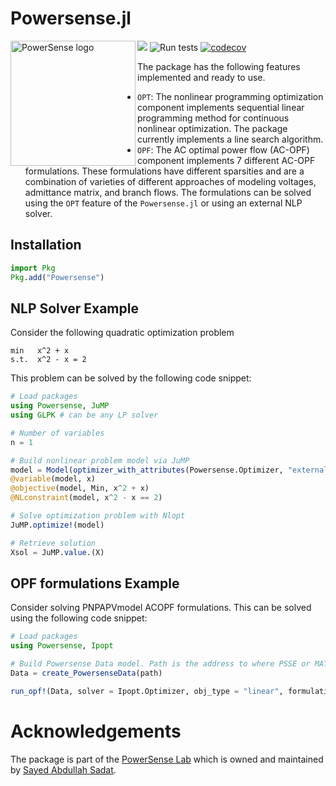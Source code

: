# Powersense.jl

<img src="https://powersense.github.io//assets/Powersense_logo.png" align="left" width="200" alt="PowerSense logo">

<a href="https://www.powersense.io/)"><img src="https://img.shields.io/badge/powered%20by-PowerSENSE-blue"/></a>
![Run tests](https://github.com/PowerSense/Powersense.jl/workflows/Run%20tests/badge.svg?branch=master)
[![codecov](https://codecov.io/gh/PowerSense/Powersense.jl/branch/master/graph/badge.svg?token=SUH4VPE41D)](https://codecov.io/gh/PowerSense/Powersense.jl)
<!-- [![Documentation](https://github.com/PowerSense/Powersense.jl/workflows/Documentation/badge.svg)](https://www.powersense.io/) -->

The package has the following features implemented and ready to use.

- `OPT`: The nonlinear programming optimization component implements sequential linear programming method for continuous nonlinear optimization. The package currently implements a line search algorithm.
- `OPF`: The AC optimal power flow (AC-OPF) component implements 7 different AC-OPF formulations. These formulations have different sparsities and are a combination of varieties of different approaches of modeling voltages, admittance matrix, and branch flows. The formulations can be solved using the `OPT` feature of the `Powersense.jl` or using an external NLP solver.


## Installation

```julia
import Pkg
Pkg.add("Powersense")
```



## NLP Solver Example

Consider the following quadratic optimization problem

```
min   x^2 + x 
s.t.  x^2 - x = 2
```

This problem can be solved by the following code snippet:
```julia
# Load packages
using Powersense, JuMP
using GLPK # can be any LP solver

# Number of variables
n = 1

# Build nonlinear problem model via JuMP
model = Model(optimizer_with_attributes(Powersense.Optimizer, "external_optimizer" => GLPK.Optimizer))
@variable(model, x)
@objective(model, Min, x^2 + x)
@NLconstraint(model, x^2 - x == 2)

# Solve optimization problem with Nlopt
JuMP.optimize!(model)

# Retrieve solution
Xsol = JuMP.value.(X)
```

## OPF formulations Example

Consider solving PNPAPVmodel ACOPF formulations. This can be solved using the following code snippet:
```julia
# Load packages
using Powersense, Ipopt

# Build Powersense Data model. Path is the address to where PSSE or MATPOWER file types
Data = create_PowersenseData(path)

run_opf!(Data, solver = Ipopt.Optimizer, obj_type = "linear", formulation = PNPAPVmodel);
```

# Acknowledgements

The package is part of the [PowerSense Lab](https://www.powersense.io/) which is owned and maintained by [Sayed Abdullah Sadat](https://www.sayedsadat.com/).
